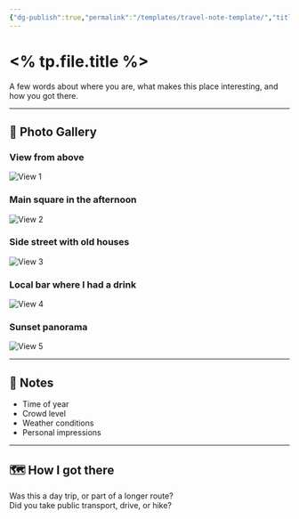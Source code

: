 ```yaml
---
{"dg-publish":true,"permalink":"/templates/travel-note-template/","title":"<% tp.file.title %>","tags":["travel","location"]}
---
```



# <% tp.file.title %>

A few words about where you are, what makes this place interesting, and how you got there.

---

## 📸 Photo Gallery

### View from above
![View 1](https://res.cloudinary.com/your-cloud-name/image/upload/v1/sample-photo-1.jpg)

### Main square in the afternoon
![View 2](https://res.cloudinary.com/your-cloud-name/image/upload/v1/sample-photo-2.jpg)

### Side street with old houses
![View 3](https://res.cloudinary.com/your-cloud-name/image/upload/v1/sample-photo-3.jpg)

### Local bar where I had a drink
![View 4](https://res.cloudinary.com/your-cloud-name/image/upload/v1/sample-photo-4.jpg)

### Sunset panorama
![View 5](https://res.cloudinary.com/your-cloud-name/image/upload/v1/sample-photo-5.jpg)

---

## 📝 Notes

- Time of year
- Crowd level
- Weather conditions
- Personal impressions

---

## 🗺 How I got there

Was this a day trip, or part of a longer route?  
Did you take public transport, drive, or hike?

